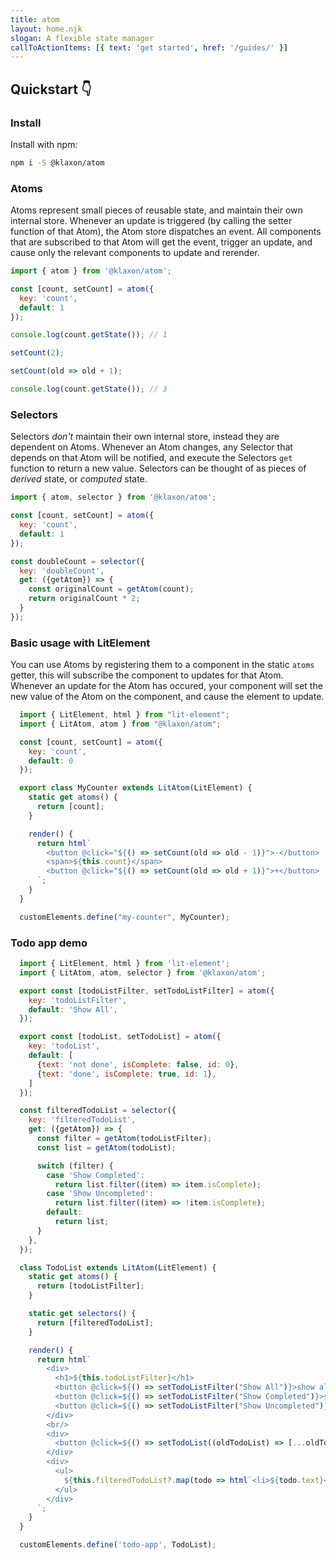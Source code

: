 ```yaml
---
title: atom
layout: home.njk
slogan: A flexible state manager
callToActionItems: [{ text: 'get started', href: '/guides/' }]
---
```


<script type="module" src="./components/wcd-snippet.js"></script>

## Quickstart 👇

### Install

Install with npm:

```bash
npm i -S @klaxon/atom
```

### Atoms

Atoms represent small pieces of reusable state, and maintain their own internal store. Whenever an update is triggered (by calling the setter function of that Atom), the Atom store dispatches an event. All components that are subscribed to that Atom will get the event, trigger an update, and cause only the relevant components to update and rerender.

```js
import { atom } from '@klaxon/atom';

const [count, setCount] = atom({
  key: 'count',
  default: 1
});

console.log(count.getState()); // 1

setCount(2);

setCount(old => old + 1);

console.log(count.getState()); // 3
```

### Selectors

Selectors _don't_ maintain their own internal store, instead they are dependent on Atoms. Whenever an Atom changes, any Selector that depends on that Atom will be notified, and execute the Selectors `get` function to return a new value. Selectors can be thought of as pieces of _derived_ state, or _computed_ state.

```js
import { atom, selector } from '@klaxon/atom';

const [count, setCount] = atom({
  key: 'count',
  default: 1
});

const doubleCount = selector({
  key: 'doubleCount',
  get: ({getAtom}) => {
    const originalCount = getAtom(count);
    return originalCount * 2;
  }
});
```

### Basic usage with LitElement

You can use Atoms by registering them to a component in the static `atoms` getter, this will subscribe the component to updates for that Atom. Whenever an update for the Atom has occured, your component will set the new value of the Atom on the component, and cause the element to update.

<wcd-snippet class="landing-page" data-id="4jOEMPDsdljAVmAmoQSJ">

  ```js
    import { LitElement, html } from "lit-element";
    import { LitAtom, atom } from "@klaxon/atom";

    const [count, setCount] = atom({
      key: 'count',
      default: 0
    });

    export class MyCounter extends LitAtom(LitElement) {
      static get atoms() {
        return [count];
      }

      render() {
        return html`
          <button @click="${() => setCount(old => old - 1)}">-</button>
          <span>${this.count}</span>
          <button @click="${() => setCount(old => old + 1)}">+</button>
        `;
      }
    }

    customElements.define("my-counter", MyCounter);
  ```

</wcd-snippet>

### Todo app demo

<wcd-snippet class="landing-page" data-id="e530K7dhKDxqpoocCOu5">

  ```js
    import { LitElement, html } from 'lit-element';
    import { LitAtom, atom, selector } from '@klaxon/atom';

    export const [todoListFilter, setTodoListFilter] = atom({
      key: 'todoListFilter',
      default: 'Show All',
    });

    export const [todoList, setTodoList] = atom({
      key: 'todoList',
      default: [
        {text: 'not done', isComplete: false, id: 0},
        {text: 'done', isComplete: true, id: 1},
      ]
    });

    const filteredTodoList = selector({
      key: 'filteredTodoList',
      get: ({getAtom}) => {
        const filter = getAtom(todoListFilter);
        const list = getAtom(todoList);

        switch (filter) {
          case 'Show Completed':
            return list.filter((item) => item.isComplete);
          case 'Show Uncompleted':
            return list.filter((item) => !item.isComplete);
          default:
            return list;
        }
      },
    });

    class TodoList extends LitAtom(LitElement) {
      static get atoms() {
        return [todoListFilter];
      }

      static get selectors() {
        return [filteredTodoList];
      }

      render() {
        return html`
          <div>
            <h1>${this.todoListFilter}</h1>
            <button @click=${() => setTodoListFilter("Show All")}>show all</button>
            <button @click=${() => setTodoListFilter("Show Completed")}>show completed</button>
            <button @click=${() => setTodoListFilter("Show Uncompleted")}>show uncompleted</button>
          </div>
          <br/>
          <div>
            <button @click=${() => setTodoList((oldTodoList) => [...oldTodoList, {text: 'New todo', isComplete: false, id: 1}])}>add</button>
          </div>
          <div>
            <ul>
              ${this.filteredTodoList?.map(todo => html`<li>${todo.text}</li>`)}
            </ul>
          </div>
        `;
      }
    }

    customElements.define('todo-app', TodoList);
  ```

</wcd-snippet>